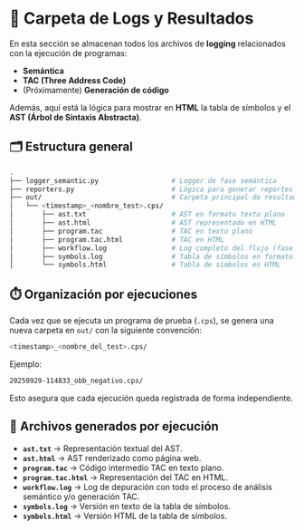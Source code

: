 # 📂 Carpeta de Logs y Resultados

En esta sección se almacenan todos los archivos de **logging** relacionados con la ejecución de programas:  

- **Semántica**  
- **TAC (Three Address Code)**  
- (Próximamente) **Generación de código**  

Además, aquí está la lógica para mostrar en **HTML** la tabla de símbolos y el **AST (Árbol de Sintaxis Abstracta)**.

## 🗂️ Estructura general

```bash
.
├── logger_semantic.py                  # Logger de fase semántica
├── reporters.py                        # Lógica para generar reportes HTML (AST, tabla de símbolos, etc.)
├── out/                                # Carpeta principal de resultados
│   └── <timestamp>_<nombre_test>.cps/
│       ├── ast.txt                     # AST en formato texto plano
│       ├── ast.html                    # AST representado en HTML
│       ├── program.tac                 # TAC en texto plano
│       ├── program.tac.html            # TAC en HTML
│       ├── workflow.log                # Log completo del flujo (fase semántica y/o TAC)
│       ├── symbols.log                 # Tabla de símbolos en formato texto
│       └── symbols.html                # Tabla de símbolos en HTML

```

## ⏱️ Organización por ejecuciones

Cada vez que se ejecuta un programa de prueba (`.cps`), se genera una nueva carpeta en `out/` con la siguiente convención:

```bash
<timestamp>_<nombre_del_test>.cps/
```

Ejemplo:

```bash
20250929-114833_obb_negativo.cps/
```

Esto asegura que cada ejecución queda registrada de forma independiente.

## 📑 Archivos generados por ejecución

- **`ast.txt`** -> Representación textual del AST.  
- **`ast.html`** -> AST renderizado como página web.  
- **`program.tac`** -> Código intermedio TAC en texto plano.  
- **`program.tac.html`** -> Representación del TAC en HTML.  
- **`workflow.log`** -> Log de depuración con todo el proceso de análisis semántico y/o generación TAC.  
- **`symbols.log`** -> Versión en texto de la tabla de símbolos.  
- **`symbols.html`** -> Versión HTML de la tabla de símbolos.  
